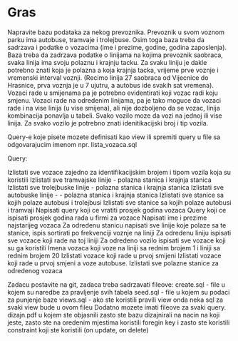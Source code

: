 # Gras

Napravite bazu podataka za nekog prevoznika. Prevoznik u svom voznom parku ima autobuse, tramvaje i trolejbuse. Osim toga baza treba da sadrzava i podatke o vozacima (ime i prezime, godine, godina zaposlenja). Baza treba da zadrzava podatke o linijama na kojima prevoznik saobraca, svaka linija ima svoju polaznu i krajnju tacku. Za svaku liniju je dakle potrebno znati koja je polazna a koja krajnja tacka, vrijeme prve voznje i vremenski interval voznji. (Recimo linija 27 saobraca od Vijecnice do Hrasnice, prva voznja je u 7 ujutru, a autobus ide svakih sat vremena). Vozaci rade u smijenama pa je potrebno evidentirati koji vozac radi koju smjenu. Vozaci rade na odredenim linijama, pa je tako moguce da vozaci rade i na vise linija (u vise smijena), ali nije dozboljeno da se vozac, linija kombinacija ponavlja u tabeli. Svako vozilo moze da vozi na jednoj ili vise linija. Za svako vozilo je potrebno znati idenitikacijski broj i tip vozila.

Query-e koje pisete mozete definisati kao view ili spremiti query u file sa odgovarajucim imenom npr. lista_vozaca.sql

Query:

Izlistati sve vozace zajedno za identifikacijskim brojem i tipom vozila koja su koristili Izlistati sve tramvajske linije - polazna stanica i krajnja stanica Izlistati sve trolejbuske linije - polazna stanica i krajnja stanica Izlistati sve autobuske linije - - polazna stanica i krajnja stanica Izlistati sve stanice sa kojih polaze autobusi i trolejbusi Izlistati sve stanice sa kojih polaze autobusi i tramvaji Napisati query koji ce vratiti prosjek godina vozaca Query koji ce ispisati prosjek godina rada u firmi za vozace Napisati ime i prezime najstarijeg vozaca Za odredenu stanicu napisati sve linije koje polaze sa te stanice, ispis sortirati po frekvenciji voznje na liniji Za odredenu liniju ispisati sve vozace koji rade na toj liniji Za odredeno vozilo ispisati sve vozace koji su ga koristili Imena vozaca koji voze na liniji sa rednim brojem 1 i liniji sa rednim brojem 20 Izlistati vozace koji rade u prvoj smijeni Izlistati vozace koji rade u prvoj smjeni a voze autobuse. Izlistati sve polazne stanice za odredenog vozaca

Zadacu postavite na git, zadaca treba sadrzavati fileove: create.sql - file u kojem su naredbe za pravljenje svih tabela seed.sql - file u kojem su podaci za punjenje baze views.sql - ako ste koristili pravili view onda neka sql za svaki view bude u ovom fileu Dodatno mozete imati fileove za svaki query. dizajn.pdf u kojem ste objasnili zasto ste bazu dizajnirali na nacin na koji jeste, zasto ste na oredenim mjestima koristili foregin key i zasto ste koristili constraint koji ste koristili (on update, on delete)
